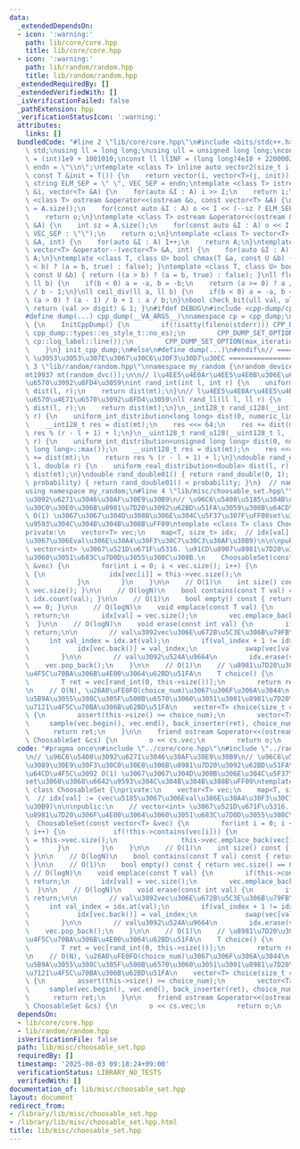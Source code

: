 ```yaml
---
data:
  _extendedDependsOn:
  - icon: ':warning:'
    path: lib/core/core.hpp
    title: lib/core/core.hpp
  - icon: ':warning:'
    path: lib/random/random.hpp
    title: lib/random/random.hpp
  _extendedRequiredBy: []
  _extendedVerifiedWith: []
  _isVerificationFailed: false
  _pathExtension: hpp
  _verificationStatusIcon: ':warning:'
  attributes:
    links: []
  bundledCode: "#line 2 \"lib/core/core.hpp\"\n#include <bits/stdc++.h>\nusing namespace\
    \ std;\nusing ll = long long;\nusing ull = unsigned long long;\nconst int INF\
    \ = (int)1e9 + 1001010;\nconst ll llINF = (long long)4e18 + 22000020;\nconst string\
    \ endn = \"\\n\";\ntemplate <class T> inline auto vector2(size_t i, size_t j,\
    \ const T &init = T()) {\n    return vector(i, vector<T>(j, init));\n}\nconst\
    \ string ELM_SEP = \" \", VEC_SEP = endn;\ntemplate <class T> istream &operator>>(istream\
    \ &i, vector<T> &A) {\n    for(auto &I : A) i >> I;\n    return i;\n}\ntemplate\
    \ <class T> ostream &operator<<(ostream &o, const vector<T> &A) {\n    int sz\
    \ = A.size();\n    for(const auto &I : A) o << I << (--sz ? ELM_SEP : \"\");\n\
    \    return o;\n}\ntemplate <class T> ostream &operator<<(ostream &o, const vector<vector<T>>\
    \ &A) {\n    int sz = A.size();\n    for(const auto &I : A) o << I << (--sz ?\
    \ VEC_SEP : \"\");\n    return o;\n}\ntemplate <class T> vector<T> &operator++(vector<T>\
    \ &A, int) {\n    for(auto &I : A) I++;\n    return A;\n}\ntemplate <class T>\
    \ vector<T> &operator--(vector<T> &A, int) {\n    for(auto &I : A) I--;\n    return\
    \ A;\n}\ntemplate <class T, class U> bool chmax(T &a, const U &b) { return ((a\
    \ < b) ? (a = b, true) : false); }\ntemplate <class T, class U> bool chmin(T &a,\
    \ const U &b) { return ((a > b) ? (a = b, true) : false); }\nll floor_div(ll a,\
    \ ll b) {\n    if(b < 0) a = -a, b = -b;\n    return (a >= 0) ? a / b : (a + 1)\
    \ / b - 1;\n}\nll ceil_div(ll a, ll b) {\n    if(b < 0) a = -a, b = -b;\n    return\
    \ (a > 0) ? (a - 1) / b + 1 : a / b;\n}\nbool check_bit(ull val, ull digit) {\
    \ return (val >> digit) & 1; }\n#ifdef DEBUG\n#include <cpp-dump/cpp-dump.hpp>\n\
    #define dump(...) cpp_dump(__VA_ARGS__)\nnamespace cp = cpp_dump;\nstruct InitCppDump\
    \ {\n    InitCppDump() {\n        if(!isatty(fileno(stderr))) CPP_DUMP_SET_OPTION(es_style,\
    \ cpp_dump::types::es_style_t::no_es);\n        CPP_DUMP_SET_OPTION(log_label_func,\
    \ cp::log_label::line());\n        CPP_DUMP_SET_OPTION(max_iteration_count, 30);\n\
    \    }\n} init_cpp_dump;\n#else\n#define dump(...)\n#endif\n// ====================\
    \ \u3053\u3053\u307E\u3067\u30C6\u30F3\u30D7\u30EC ====================\n#line\
    \ 3 \"lib/random/random.hpp\"\nnamespace my_random {\nrandom_device random_dvc;\n\
    mt19937 mt(random_dvc());\n\n// l\u4EE5\u4E0Ar\u4EE5\u4E0B\u306E\u6574\u6570\u4E71\
    \u6570\u3092\u8FD4\u3059\nint rand_int(int l, int r) {\n    uniform_int_distribution<int>\
    \ dist(l, r);\n    return dist(mt);\n}\n// l\u4EE5\u4E0Ar\u4EE5\u4E0B\u306E\u6574\
    \u6570\u4E71\u6570\u3092\u8FD4\u3059\nll rand_ll(ll l, ll r) {\n    uniform_int_distribution<ll>\
    \ dist(l, r);\n    return dist(mt);\n}\n__int128_t rand_i128(__int128_t l, __int128_t\
    \ r) {\n    uniform_int_distribution<long long> dist(0, numeric_limits<long long>::max());\n\
    \    __int128_t res = dist(mt);\n    res <<= 64;\n    res += dist(mt);\n    return\
    \ res % (r - l + 1) + l;\n}\n__uint128_t rand_u128(__uint128_t l, __uint128_t\
    \ r) {\n    uniform_int_distribution<unsigned long long> dist(0, numeric_limits<unsigned\
    \ long long>::max());\n    __uint128_t res = dist(mt);\n    res <<= 64;\n    res\
    \ += dist(mt);\n    return res % (r - l + 1) + l;\n}\ndouble rand_double(double\
    \ l, double r) {\n    uniform_real_distribution<double> dist(l, r);\n    return\
    \ dist(mt);\n}\ndouble rand_double01() { return rand_double(0, 1); }\nbool rand_bool(double\
    \ probability) { return rand_double01() < probability; }\n}  // namespace my_random\n\
    using namespace my_random;\n#line 4 \"lib/misc/choosable_set.hpp\"\n// \u96C6\u5408\
    \u3092\u6271\u3046\u30AF\u30E9\u30B9\n// \u96C6\u5408\u5185\u304B\u3089\u30E9\u30F3\
    \u30C0\u30E0\u306B\u8981\u7D20\u3092\u62BD\u51FA\u3059\u308B\u64CD\u4F5C\u3092\
    \ O(1) \u3067\u3067\u304D\u308B\u306E\u304C\u5F37\u307F\uFF08set\u3060\u3068\u6642\
    \u9593\u304C\u304B\u304B\u308B\uFF09\ntemplate <class T> class ChoosableSet {\n\
    private:\n    vector<T> vec;\n    map<T, size_t> idx;  // idx[val] := (vec\u5185\
    \u3067\u306Eval\u306E\u30A4\u30F3\u30C7\u30C3\u30AF\u30B9)\n\n\npublic:\n    //\
    \ vector<int> \u3067\u521D\u671F\u5316. \u91CD\u8907\u8981\u7D20\u306F\u4E00\u3064\
    \u3060\u3051\u683C\u7D0D\u3055\u308C\u308B.\n    ChoosableSet(const vector<T>\
    \ &vec) {\n        for(int i = 0; i < vec.size(); i++) {\n            if(!this->contains(vec[i]))\
    \ {\n                idx[vec[i]] = this->vec.size();\n                this->vec.emplace_back(vec[i]);\n\
    \            }\n        }\n    }\n\n    // O(1)\n    int size() const { return\
    \ vec.size(); }\n\n    // O(logN)\n    bool contains(const T val) const { return\
    \ idx.count(val); }\n\n    // O(1)\n    bool empty() const { return vec.size()\
    \ == 0; }\n\n    // O(logN)\n    void emplace(const T val) {\n        if(this->contains(val))\
    \ return;\n        idx[val] = vec.size();\n        vec.emplace_back(val);\n  \
    \  }\n\n    // O(logN)\n    void erase(const int val) {\n        if(!this->contains(val))\
    \ return;\n\n        // val\u3092vec\u306E\u672B\u5C3E\u306B\u79FB\u52D5\n   \
    \     int val_index = idx.at(val);\n        if(val_index + 1 != idx.size()) {\n\
    \            idx[vec.back()] = val_index;\n            swap(vec[val_index], vec.back());\n\
    \        }\n\n        // val\u3092\u524A\u9664\n        idx.erase(val);\n    \
    \    vec.pop_back();\n    }\n\n    // O(1)\n    // \u8981\u7D20\u304B\u3089\u7121\
    \u4F5C\u70BA\u306B\u4E00\u3064\u62BD\u51FA\n    T choice() {\n        assert(!this->empty());\n\
    \        T ret = vec[rand_int(0, this->size())];\n        return ret;\n    }\n\
    \n    // O(N), \u26A0\uFE0FO(choice_num)\u3067\u306F\u306A\u3044\n    // \u6307\
    \u5B9A\u3055\u308C\u305F\u500B\u6570\u3060\u3051\u3001\u8981\u7D20\u304B\u3089\
    \u7121\u4F5C\u70BA\u306B\u62BD\u51FA\n    vector<T> choice(size_t choice_num)\
    \ {\n        assert(this->size() >= choice_num);\n        vector<T> ret;\n   \
    \     sample(vec.begin(), vec.end(), back_inserter(ret), choice_num, mt);\n  \
    \      return ret;\n    }\n\n    friend ostream &operator<<(ostream &o, const\
    \ ChoosableSet &cs) {\n        o << cs.vec;\n        return o;\n    }\n};\n"
  code: "#pragma once\n#include \"../core/core.hpp\"\n#include \"../random/random.hpp\"\
    \n// \u96C6\u5408\u3092\u6271\u3046\u30AF\u30E9\u30B9\n// \u96C6\u5408\u5185\u304B\
    \u3089\u30E9\u30F3\u30C0\u30E0\u306B\u8981\u7D20\u3092\u62BD\u51FA\u3059\u308B\
    \u64CD\u4F5C\u3092 O(1) \u3067\u3067\u304D\u308B\u306E\u304C\u5F37\u307F\uFF08\
    set\u3060\u3068\u6642\u9593\u304C\u304B\u304B\u308B\uFF09\ntemplate <class T>\
    \ class ChoosableSet {\nprivate:\n    vector<T> vec;\n    map<T, size_t> idx;\
    \  // idx[val] := (vec\u5185\u3067\u306Eval\u306E\u30A4\u30F3\u30C7\u30C3\u30AF\
    \u30B9)\n\n\npublic:\n    // vector<int> \u3067\u521D\u671F\u5316. \u91CD\u8907\
    \u8981\u7D20\u306F\u4E00\u3064\u3060\u3051\u683C\u7D0D\u3055\u308C\u308B.\n  \
    \  ChoosableSet(const vector<T> &vec) {\n        for(int i = 0; i < vec.size();\
    \ i++) {\n            if(!this->contains(vec[i])) {\n                idx[vec[i]]\
    \ = this->vec.size();\n                this->vec.emplace_back(vec[i]);\n     \
    \       }\n        }\n    }\n\n    // O(1)\n    int size() const { return vec.size();\
    \ }\n\n    // O(logN)\n    bool contains(const T val) const { return idx.count(val);\
    \ }\n\n    // O(1)\n    bool empty() const { return vec.size() == 0; }\n\n   \
    \ // O(logN)\n    void emplace(const T val) {\n        if(this->contains(val))\
    \ return;\n        idx[val] = vec.size();\n        vec.emplace_back(val);\n  \
    \  }\n\n    // O(logN)\n    void erase(const int val) {\n        if(!this->contains(val))\
    \ return;\n\n        // val\u3092vec\u306E\u672B\u5C3E\u306B\u79FB\u52D5\n   \
    \     int val_index = idx.at(val);\n        if(val_index + 1 != idx.size()) {\n\
    \            idx[vec.back()] = val_index;\n            swap(vec[val_index], vec.back());\n\
    \        }\n\n        // val\u3092\u524A\u9664\n        idx.erase(val);\n    \
    \    vec.pop_back();\n    }\n\n    // O(1)\n    // \u8981\u7D20\u304B\u3089\u7121\
    \u4F5C\u70BA\u306B\u4E00\u3064\u62BD\u51FA\n    T choice() {\n        assert(!this->empty());\n\
    \        T ret = vec[rand_int(0, this->size())];\n        return ret;\n    }\n\
    \n    // O(N), \u26A0\uFE0FO(choice_num)\u3067\u306F\u306A\u3044\n    // \u6307\
    \u5B9A\u3055\u308C\u305F\u500B\u6570\u3060\u3051\u3001\u8981\u7D20\u304B\u3089\
    \u7121\u4F5C\u70BA\u306B\u62BD\u51FA\n    vector<T> choice(size_t choice_num)\
    \ {\n        assert(this->size() >= choice_num);\n        vector<T> ret;\n   \
    \     sample(vec.begin(), vec.end(), back_inserter(ret), choice_num, mt);\n  \
    \      return ret;\n    }\n\n    friend ostream &operator<<(ostream &o, const\
    \ ChoosableSet &cs) {\n        o << cs.vec;\n        return o;\n    }\n};\n"
  dependsOn:
  - lib/core/core.hpp
  - lib/random/random.hpp
  isVerificationFile: false
  path: lib/misc/choosable_set.hpp
  requiredBy: []
  timestamp: '2025-08-03 09:18:24+09:00'
  verificationStatus: LIBRARY_NO_TESTS
  verifiedWith: []
documentation_of: lib/misc/choosable_set.hpp
layout: document
redirect_from:
- /library/lib/misc/choosable_set.hpp
- /library/lib/misc/choosable_set.hpp.html
title: lib/misc/choosable_set.hpp
---
```

